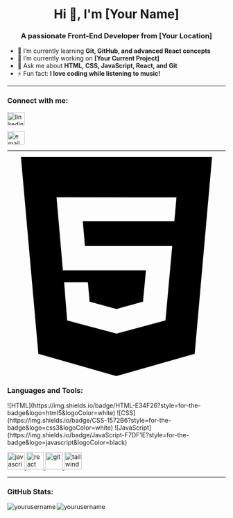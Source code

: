 <h1 align="center">Hi 👋, I'm [Your Name]</h1>
<h3 align="center">A passionate Front-End Developer from [Your Location]</h3>



- 🌱 I’m currently learning **Git, GitHub, and advanced React concepts**  
- 🔭 I’m currently working on **[Your Current Project]**  
- 💬 Ask me about **HTML, CSS, JavaScript, React, and Git**  
- ⚡ Fun fact: **I love coding while listening to music!**  

---

<h3 align="left">Connect with me:</h3>
<p align="left">
<a href="https://linkedin.com/in/your-linkedin-profile" target="blank">
  <img align="center" Style={color:"#fff"} src="https://cdn.jsdelivr.net/npm/simple-icons@3.1.0/icons/linkedin.svg" alt="linkedin-profile" height="30" width="40" />
</a>


<a href="mailto:your-email@example.com"><img align="center" src="https://cdn.jsdelivr.net/npm/simple-icons@3.1.0/icons/gmail.svg" alt="email" height="30" width="40" /></a>
</p>

---
<svg role="img" viewBox="0 0 24 24" xmlns="http://www.w3.org/2000/svg"><title>HTML5</title><path d="M1.5 0h21l-1.91 21.563L11.977 24l-8.564-2.438L1.5 0zm7.031 9.75l-.232-2.718 10.059.003.23-2.622L5.412 4.41l.698 8.01h9.126l-.326 3.426-2.91.804-2.955-.81-.188-2.11H6.248l.33 4.171L12 19.351l5.379-1.443.744-8.157H8.531z"/></svg>
<h3 align="left">Languages and Tools:</h3>
<p align="left"> 
  ![HTML](https://img.shields.io/badge/HTML-E34F26?style=for-the-badge&logo=html5&logoColor=white)
![CSS](https://img.shields.io/badge/CSS-1572B6?style=for-the-badge&logo=css3&logoColor=white)
![JavaScript](https://img.shields.io/badge/JavaScript-F7DF1E?style=for-the-badge&logo=javascript&logoColor=black)

  <a href="https://developer.mozilla.org/en-US/docs/Web/JavaScript" target="_blank"> <img src="https://cdn.jsdelivr.net/npm/simple-icons@3.1.0/icons/javascript.svg" alt="javascript" width="40" height="40"/> </a> 
  <a href="https://reactjs.org/" target="_blank"> <img src="https://cdn.jsdelivr.net/npm/simple-icons@3.1.0/icons/react.svg" alt="react" width="40" height="40"/> </a> 
  <a href="https://git-scm.com/" target="_blank"> <img src="https://cdn.jsdelivr.net/npm/simple-icons@3.1.0/icons/git.svg" alt="git" width="40" height="40"/> </a> 
  <a href="https://tailwindcss.com/" target="_blank"> <img src="https://cdn.jsdelivr.net/npm/simple-icons@3.1.0/icons/tailwindcss.svg" alt="tailwindcss" width="40" height="40"/> </a>
</p>

---

<h3 align="left">GitHub Stats:</h3>
<p>
<img align="left" src="https://github-readme-stats.vercel.app/api?username=yourusername&show_icons=true&locale=en" alt="yourusername" />
<img align="left" src="https://github-readme-streak-stats.herokuapp.com/?user=yourusername&" alt="yourusername" />
</p>
